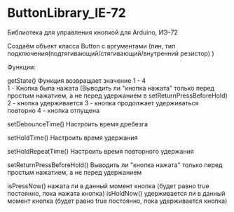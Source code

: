 # ButtonLibrary_IE-72

Библиотека для управления кнопкой для Arduino, ИЭ-72


Создаём объект класса Button с аргументами (пин, тип подключения(подтягивающий/стягивающий/внутренний резистор)   )

Функции:


getState()       Функция возвращает значение 1 - 4  
                                    1 - Кнопка была нажата   (Выводить ли "кнопка нажата" только перед простым нажатием, а не перед удержанием в setReturnPressBeforeHold)
                                    2 - кнопка удерживается
                                    3 - кнопка продолжает удерживаться повторно
                                    4 - кнопка отпущена


setDebounceTime()  Настроить время дребезга

setHoldTime()      Настроить время удержания

setHoldRepeatTime() Настроить время повторного удержания

setReturnPressBeforeHold()  Выводить ли "кнопка нажата" только перед простым нажатием, а не перед удержанием

isPressNow() нажата ли в данный момент кнопка   (будет равно true постоянно, пока нажата кнопка)
isHoldNow() удерживается ли в данный момент кнопка   (будет равно true постоянно, пока удерживается кнопка)
